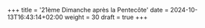 +++
title = '21ème Dimanche après la Pentecôte'
date = 2024-10-13T16:43:14+02:00
weight = 30
draft = true
+++
